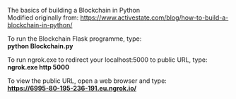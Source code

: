 The basics of building a Blockchain in Python<br>
Modified originally from: https://www.activestate.com/blog/how-to-build-a-blockchain-in-python/

To run the Blockchain Flask programme, type: <br>
<b>python Blockchain.py </b><br>

To run ngrok.exe to redirect your localhost:5000 to public URL, type:<br>
<b>ngrok.exe http 5000 </b><br>

To view the public URL, open a web browser and type: <br>
<b>https://6995-80-195-236-191.eu.ngrok.io/</b><br>
